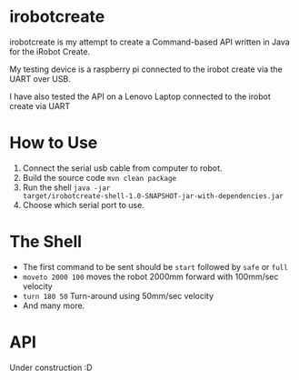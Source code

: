 irobotcreate
============

irobotcreate is my attempt to create a Command-based API written in Java for the iRobot Create.

My testing device is a raspberry pi connected to the irobot create via the UART over USB.

I have also tested the API on a Lenovo Laptop connected to the irobot create via UART

How to Use
==========

1. Connect the serial usb cable from computer to robot.
2. Build the source code <code>mvn clean package</code>
3. Run the shell <code>java -jar target/irobotcreate-shell-1.0-SNAPSHOT-jar-with-dependencies.jar</code>
4. Choose which serial port to use.

The Shell
=========

* The first command to be sent should be <code>start</code> followed by <code>safe</code> or <code>full</code>
* <code>moveto 2000 100</code> moves the robot 2000mm forward with 100mm/sec velocity
* <code>turn 180 50</code> Turn-around using 50mm/sec velocity
* And many more.

API
===

Under construction :D
